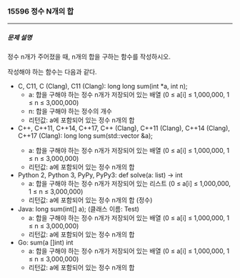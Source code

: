 ### 15596 정수 N개의 합 
***

##### 문제 설명

정수 n개가 주어졌을 때, n개의 합을 구하는 함수를 작성하시오.

작성해야 하는 함수는 다음과 같다.

- C, C11, C (Clang), C11 (Clang): long long sum(int *a, int n);
    - a: 합을 구해야 하는 정수 n개가 저장되어 있는 배열 (0 ≤ a[i] ≤ 1,000,000, 1 ≤ n ≤ 3,000,000)
    - n: 합을 구해야 하는 정수의 개수
     - 리턴값: a에 포함되어 있는 정수 n개의 합
- C++, C++11, C++14, C++17, C++ (Clang), C++11 (Clang), C++14 (Clang), C++17 (Clang): long long sum(std::vector<int> &a);
    - a: 합을 구해야 하는 정수 n개가 저장되어 있는 배열 (0 ≤ a[i] ≤ 1,000,000, 1 ≤ n ≤ 3,000,000)
    - 리턴값: a에 포함되어 있는 정수 n개의 합
- Python 2, Python 3, PyPy, PyPy3: def solve(a: list) -> int
    - a: 합을 구해야 하는 정수 n개가 저장되어 있는 리스트 (0 ≤ a[i] ≤ 1,000,000, 1 ≤ n ≤ 3,000,000)
    - 리턴값: a에 포함되어 있는 정수 n개의 합 (정수)
- Java: long sum(int[] a); (클래스 이름: Test)
    - a: 합을 구해야 하는 정수 n개가 저장되어 있는 배열 (0 ≤ a[i] ≤ 1,000,000, 1 ≤ n ≤ 3,000,000)
    - 리턴값: a에 포함되어 있는 정수 n개의 합
- Go: sum(a []int) int
    - a: 합을 구해야 하는 정수 n개가 저장되어 있는 배열 (0 ≤ a[i] ≤ 1,000,000, 1 ≤ n ≤ 3,000,000)
    - 리턴값: a에 포함되어 있는 정수 n개의 합

